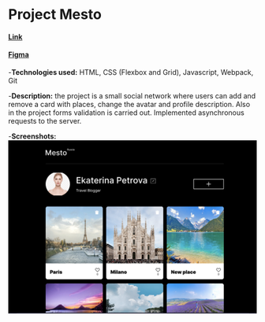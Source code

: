 # Project Mesto

#### [Link](https://diana34511.github.io/mesto/)

#### [Figma](https://www.figma.com/file/2cn9N9jSkmxD84oJik7xL7/JavaScript.-Sprint-4?node-id=0%3A1)

-**Technologies used:** HTML, CSS (Flexbox and Grid), Javascript, Webpack, Git

-**Description:** the project is a small social network where users can add and remove a card with places,
change the avatar and profile description. Also in the project forms validation is carried out.
Implemented asynchronous requests to the server.

-**Screenshots:**
![Screenshot](https://github.com/Diana34511/mesto/blob/main/src/images/%D0%A1%D0%BD%D0%B8%D0%BC%D0%BE%D0%BA%20%D1%8D%D0%BA%D1%80%D0%B0%D0%BD%D0%B0%202022-06-13%20%D0%B2%2012.29.29.png)

